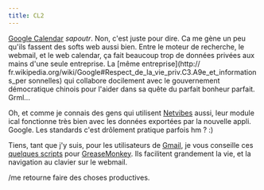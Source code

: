 ```yaml
---
title: CL2
---
```


[Google Calendar](http://www.google.com/calendar) _sapoutr_. Non, c'est juste
pour dire. Ca me gène un peu qu'ils fassent des softs web aussi bien. Entre le
moteur de recherche, le webmail, et le web calendar, ça fait beaucoup trop de
données privées aux mains d'une seule entreprise. La [même entreprise](http://
fr.wikipedia.org/wiki/Google#Respect_de_la_vie_priv.C3.A9e_et_informations_per
sonnelles) qui collabore docilement avec le gouvernement démocratique chinois
pour l'aider dans sa quête du parfait bonheur parfait. Grml...

Oh, et comme je connais des gens qui utilisent
[Netvibes](http://www.netvibes.com) aussi, leur module ical fonctionne très
bien avec les données exportées par la nouvelle appli. Google. Les standards
c'est drôlement pratique parfois hm ? :)

Tiens, tant que j'y suis, pour les utilisateurs de
[Gmail](http://mail.google.com), je vous conseille ces [quelques
scripts](http://persistent.info/archives/2005/12/23/greasemonkey) pour
[GreaseMonkey](http://greasemonkey.mozdev.org/). Ils facilitent grandement la
vie, et la navigation au clavier sur le webmail.

/me retourne faire des choses productives.

